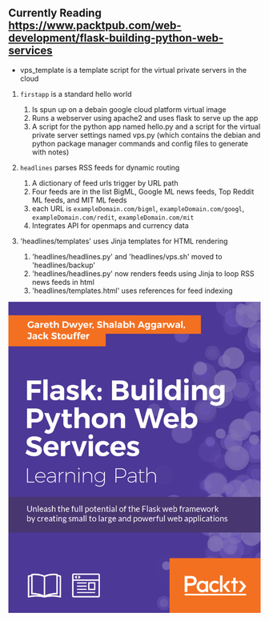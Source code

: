 ## Currently Reading https://www.packtpub.com/web-development/flask-building-python-web-services

 * vps_template is a template script for the virtual private servers in the cloud

1. `firstapp` is a standard hello world
   1. Is spun up on a debain google cloud platform virtual image
   2. Runs a webserver using apache2 and uses flask to serve up the app
   3. A script for the python app named hello.py and a script for the virtual private server settings
named vps.py (which contains the debian and python package manager commands and config files to 
generate with notes)
2. `headlines` parses RSS feeds for dynamic routing
   1. A dictionary of feed urls trigger by URL path
   2. Four feeds are in the list BigML, Google ML news feeds, Top Reddit ML feeds, and MIT ML feeds
   3. each URL is `exampleDomain.com/bigml`, `exampleDomain.com/googl`, `exampleDomain.com/redit`, `exampleDomain.com/mit`
   4. Integrates API for openmaps and currency data

3. 'headlines/templates' uses Jinja templates for HTML rendering
   1. 'headlines/headlines.py' and 'headlines/vps.sh' moved to 'headlines/backup'
   2. 'headlines/headlines.py' now renders feeds using Jinja to loop RSS news feeds in html
   3. 'headlines/templates.html' uses references for feed indexing

![flask_book.png](https://github.com/kayfay/flask-web-services/raw/master/flask_book.png)
